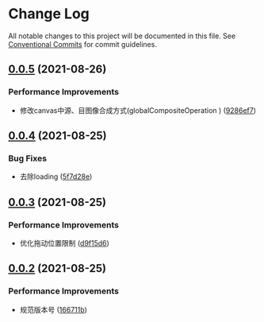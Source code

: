 # Change Log

All notable changes to this project will be documented in this file.
See [Conventional Commits](https://conventionalcommits.org) for commit guidelines.

## [0.0.5](https://github.com/mrrs878/gear/compare/@mrrs878/sliding-puzzle@0.0.4...@mrrs878/sliding-puzzle@0.0.5) (2021-08-26)


### Performance Improvements

* 修改canvas中源、目图像合成方式(globalCompositeOperation ) ([9286ef7](https://github.com/mrrs878/gear/commit/9286ef781ae53351f859db67dec757cd1df1c6de))





## [0.0.4](https://github.com/mrrs878/gear/compare/@mrrs878/sliding-puzzle@0.0.3...@mrrs878/sliding-puzzle@0.0.4) (2021-08-25)


### Bug Fixes

* 去除loading ([5f7d28e](https://github.com/mrrs878/gear/commit/5f7d28e4106e329a4b695118ea0bd3cc09b9ce97))





## [0.0.3](https://github.com/mrrs878/gear/compare/@mrrs878/sliding-puzzle@0.0.1...@mrrs878/sliding-puzzle@0.0.3) (2021-08-25)


### Performance Improvements

* 优化拖动位置限制 ([d9f15d6](https://github.com/mrrs878/gear/commit/d9f15d6a8b56715073c66fd68b204d4790fece39))





## [0.0.2](https://github.com/mrrs878/gear/compare/@mrrs878/sliding-puzzle@0.0.1...@mrrs878/sliding-puzzle@0.0.2) (2021-08-25)


### Performance Improvements

* 规范版本号 ([166711b](https://github.com/mrrs878/gear/commit/166711b56df79467c4d526a9f4ab5670c593b9ec))
